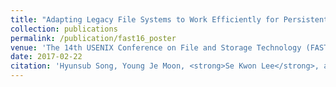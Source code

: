 ```yaml
---
title: "Adapting Legacy File Systems to Work Efficiently for Persistent Memory based Storage"
collection: publications
permalink: /publication/fast16_poster
venue: 'The 14th USENIX Conference on File and Storage Technology (FAST 2016)'
date: 2017-02-22
citation: 'Hyunsub Song, Young Je Moon, <strong>Se Kwon Lee</strong>, and Sam H. Noh, <font color="blue"><strong>Poster</strong></font> at <i>the 14th USENIX Conference on File and Storage Technology</i> (<strong>FAST 2016</strong>).'
---
```

